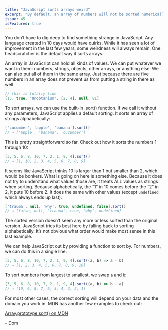 ```yaml
---
title: "JavaScript sorts arrays weird"
excerpt: "By default, an array of numbers will not be sorted numerically."
issue: 45
isFeatured: true
---
```

You don’t have to dig deep to find something strange in JavaScript. Any language created in 10 days would have quirks. While it has seen a lot of improvement in the last few years, some weirdness will always remain. One headscratcher is the default way it sorts arrays.

An array in JavaScript can hold all kinds of values. We can put whatever we want in them: numbers, strings, objects, other arrays, or anything else. We can also put all of them in the same array. Just because there are five numbers in an array does not prevent us from putting a string in there as well.

```js
// this is totally fine
[15, true, 'Unobtanium', [2, 4], null, 81]
```

To sort arrays, we can use the built-in .sort() function. If we call it without any parameters, JavaScript applies a default sorting. It sorts an array of strings alphabetically:

```js
['cucumber', 'apple', 'banana'].sort()
// ⇒ ['apple', 'banana', 'cucumber']
```

This is pretty straightforward so far. Check out how it sorts the numbers 1 through 10:

```js
[3, 5, 6, 8, 10, 7, 2, 1, 9, 4].sort()
// ⇒ [1, 10, 2, 3, 4, 5, 6, 7, 8, 9]
```

It seems like JavaScript thinks 10 is larger than 1 but smaller than 2, which would be bonkers. What is going on here is something else. Because it does not try to understand what values those are, it treats ALL values as strings when sorting. Because alphabetically, the “1” in 10 comes before the “2” in 2, it puts 10 before 2. It does the same with other values (except `undefined` which always ends up last):

```js
['trauma', null, 'why', true, undefined, false].sort()
// ⇒ [false, null, 'trauma', true, 'why', undefined]
```

The sorted version doesn’t seem any more or less sorted than the original version. JavaScript tries its best here by falling back to sorting alphabetically. It’s not obvious what order would make most sense in this last example.

We can help JavaScript out by providing a function to sort by. For numbers, we can do this in a single line:

```js
[3, 5, 6, 8, 10, 7, 2, 1, 9, 4].sort((a, b) => a - b)
// ⇒ [1, 2, 3, 4, 5, 6, 7, 8, 9, 10]
```

To sort numbers from largest to smallest, we swap `a` and `b`:

```js
[3, 5, 6, 8, 10, 7, 2, 1, 9, 4].sort((a, b) => b - a)
// ⇒ [10, 9, 8, 7, 6, 5, 4, 3, 2, 1]
```

For most other cases, the correct sorting will depend on your data and the domain you work in. MDN has another few examples to check out:

[Array.prototype.sort() on MDN](https://developer.mozilla.org/en-US/docs/Web/JavaScript/Reference/Global_Objects/Array/sort)

– Dom
